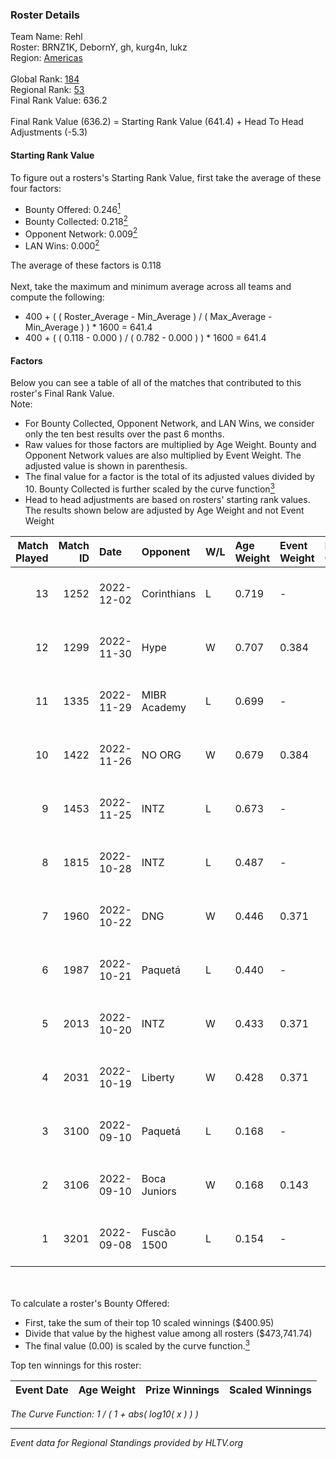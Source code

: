 ### Roster Details<br />
Team Name: Rehl<br />
Roster: BRNZ1K, DebornY, gh, kurg4n, lukz<br />
Region: [Americas]( ../standings_americas.md)<br />
<br />
Global Rank: [184](../standings_global.md)<br />
Regional Rank: [53]( ../standings_americas.md)<br />
Final Rank Value:  636.2<br />
<br />
Final Rank Value (636.2) = Starting Rank Value (641.4) + Head To Head Adjustments (-5.3)<br />

#### Starting Rank Value<br />
To figure out a rosters's Starting Rank Value, first take the average of these four factors:<br />
- Bounty Offered: 0.246[<sup>1</sup>](#table2)
- Bounty Collected: 0.218[<sup>2</sup>](#table1)
- Opponent Network: 0.009[<sup>2</sup>](#table1)
- LAN Wins: 0.000[<sup>2</sup>](#table1)

The average of these factors is 0.118<br />
<br />
Next, take the maximum and minimum average across all teams and compute the following:<br />
- 400 + ( ( Roster_Average - Min_Average ) / ( Max_Average - Min_Average ) ) * 1600 = 641.4
- 400 + ( ( 0.118 - 0.000 ) / ( 0.782 - 0.000 ) ) * 1600 = 641.4


#### Factors<br />
Below you can see a table of all of the matches that contributed to this roster's Final Rank Value.<br />
Note:<br />

- For Bounty Collected, Opponent Network, and LAN Wins, we consider only the ten best results over the past 6 months.
- Raw values for those factors are multiplied by Age Weight. Bounty and Opponent Network values are also multiplied by Event Weight. The adjusted value is shown in parenthesis.
- The final value for a factor is the total of its adjusted values divided by 10. Bounty Collected is further scaled by the curve function[<sup>3</sup>](#curveFunction)
- Head to head adjustments are based on rosters' starting rank values. The results shown below are adjusted by Age Weight and not Event Weight
<span id="table1"></span><br />


| Match Played | Match ID | Date       | Opponent     | W/L | Age Weight | Event Weight | Bounty Collected | Opponent Network | LAN Wins  | H2H Adj. | Roster                               |
| -: | -: | :- | :- | :- | :- | :- | :- | :- | :- | -: | :- |
|           13 |     1252 | 2022-12-02 | Corinthians  | L   | 0.719      | -            | -                | -                | -         |    -7.22 | BRNZ1K, DebornY, gh, kurg4n, lukz    |
|           12 |     1299 | 2022-11-30 | Hype         | W   | 0.707      | 0.384        | 0.000 (0.000)    | 0.000 (0.000)    | 0 (0.000) |     4.41 | BRNZ1K, DebornY, Domingues, gh, lukz |
|           11 |     1335 | 2022-11-29 | MIBR Academy | L   | 0.699      | -            | -                | -                | -         |   -15.00 | BRNZ1K, DebornY, gh, kurg4n, lukz    |
|           10 |     1422 | 2022-11-26 | NO ORG       | W   | 0.679      | 0.384        | 0.001 (0.000)    | 0.040 (0.011)    | 0 (0.000) |     9.32 | BRNZ1K, DebornY, gh, kurg4n, lukz    |
|            9 |     1453 | 2022-11-25 | INTZ         | L   | 0.673      | -            | -                | -                | -         |    -7.72 | BRNZ1K, DebornY, gh, kurg4n, lukz    |
|            8 |     1815 | 2022-10-28 | INTZ         | L   | 0.487      | -            | -                | -                | -         |    -5.77 | BRNZ1K, DebornY, gh, kurg4n, lukz    |
|            7 |     1960 | 2022-10-22 | DNG          | W   | 0.446      | 0.371        | 0.004 (0.001)    | 0.113 (0.019)    | 0 (0.000) |     8.97 | BRNZ1K, DebornY, gh, kurg4n, lukz    |
|            6 |     1987 | 2022-10-21 | Paquetá      | L   | 0.440      | -            | -                | -                | -         |    -5.09 | BRNZ1K, DebornY, gh, kurg4n, lukz    |
|            5 |     2013 | 2022-10-20 | INTZ         | W   | 0.433      | 0.371        | 0.010 (0.002)    | 0.304 (0.049)    | 0 (0.000) |     8.54 | BRNZ1K, DebornY, gh, kurg4n, lukz    |
|            4 |     2031 | 2022-10-19 | Liberty      | W   | 0.428      | 0.371        | 0.000 (0.000)    | 0.053 (0.008)    | 0 (0.000) |     5.67 | BRNZ1K, DebornY, gh, kurg4n, lukz    |
|            3 |     3100 | 2022-09-10 | Paquetá      | L   | 0.168      | -            | -                | -                | -         |    -2.09 | BRNZ1K, DebornY, gh, kurg4n, phx     |
|            2 |     3106 | 2022-09-10 | Boca Juniors | W   | 0.168      | 0.143        | 0.000 (0.000)    | 0.034 (0.001)    | 0 (0.000) |     2.25 | BRNZ1K, DebornY, gh, kurg4n, phx     |
|            1 |     3201 | 2022-09-08 | Fuscão 1500  | L   | 0.154      | -            | -                | -                | -         |    -1.53 | BRNZ1K, DebornY, gh, kurg4n, phx     |

<br />
<span id="table2"></span><br />
To calculate a roster's Bounty Offered:<br />

- First, take the sum of their top 10 scaled winnings ($400.95)
- Divide that value by the highest value among all rosters ($473,741.74)
- The final value (0.00) is scaled by the curve function.[<sup>3</sup>](#curveFunction)

Top ten winnings for this roster:<br />

| Event Date | Age Weight | Prize Winnings | Scaled Winnings |
| :- | -: | :- | :- |


<span id="curveFunction"></span>_The Curve Function: 1 / ( 1 + abs( log10( x ) ) )_<br />

---
_Event data for Regional Standings provided by HLTV.org_<br />
